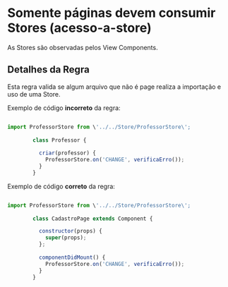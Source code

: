 # Somente páginas devem consumir Stores (acesso-a-store)

As Stores são observadas pelos View Components.

## Detalhes da Regra

Esta regra valida se algum arquivo que não é page realiza a importação e uso de uma Store.

Exemplo de código **incorreto** da regra:

```js

import ProfessorStore from \'../../Store/ProfessorStore\';
  
        class Professor {
  
          criar(professor) {
            ProfessorStore.on('CHANGE', verificaErro());
          }
        }

```

Exemplo de código **correto** da regra:

```js

import ProfessorStore from \'../../Store/ProfessorStore\';
        
        class CadastroPage extends Component {

          constructor(props) {
            super(props);
          };
        
          componentDidMount() {
            ProfessorStore.on('CHANGE', verificaErro());
          }
        }

```
